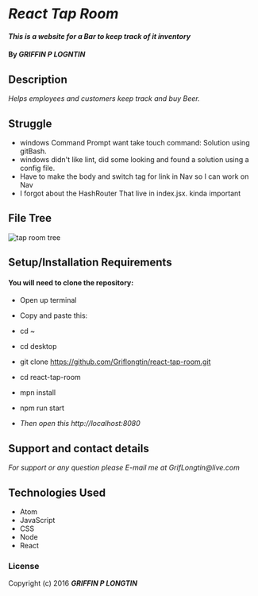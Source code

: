 # _React Tap Room_

#### _This is a website for a Bar to keep track of it inventory_

#### By _**GRIFFIN P LOGNTIN**_

## Description

_Helps employees and customers keep track and buy Beer._

## Struggle

* windows Command Prompt want take touch command: Solution using gitBash.
* windows didn't like lint, did some looking and found a solution using a config file.
* Have to make the body and switch tag for link in Nav so I can work on Nav
* I forgot about the HashRouter That live in index.jsx. kinda important

## File Tree
![tap room tree](/src/Assets/tap-room-tree.jpg)

## Setup/Installation Requirements

#### You will need to clone the repository:

* Open up terminal
* Copy and paste this:
* cd ~
* cd desktop
* git clone https://github.com/Griflongtin/react-tap-room.git
* cd react-tap-room
* mpn install
* npm run start

* _Then open this http://localhost:8080_

## Support and contact details

_For support or any question please E-mail me at GrifLongtin@live.com_

## Technologies Used

  * Atom
  * JavaScript
  * CSS
  * Node
  * React

### License

Copyright (c) 2016 **_GRIFFIN P LONGTIN_**
